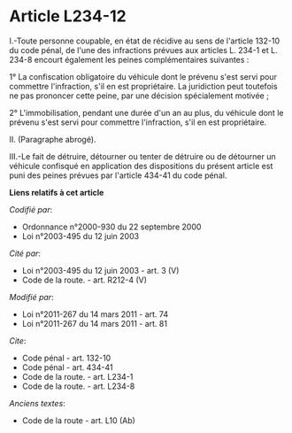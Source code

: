 # Article L234-12

I.-Toute personne coupable, en état de récidive au sens de l'article 132-10 du code pénal, de l'une des infractions prévues
aux articles L. 234-1 et L. 234-8 encourt également les peines complémentaires suivantes : 

1° La confiscation obligatoire du véhicule dont le prévenu s'est servi pour commettre l'infraction, s'il en est propriétaire.
La juridiction peut toutefois ne pas prononcer cette peine, par une décision spécialement motivée ; 

2° L'immobilisation, pendant une durée d'un an au plus, du véhicule dont le prévenu s'est servi pour commettre l'infraction,
s'il en est propriétaire. 

II. (Paragraphe abrogé). 

III.-Le fait de détruire, détourner ou tenter de détruire ou de détourner un véhicule confisqué en application des
dispositions du présent article est puni des peines prévues par l'article 434-41 du code pénal.

**Liens relatifs à cet article**

_Codifié par_:

  - Ordonnance n°2000-930 du 22 septembre 2000
  - Loi n°2003-495 du 12 juin 2003

_Cité par_:

  - Loi n°2003-495 du 12 juin 2003 - art. 3 (V)
  - Code de la route. - art. R212-4 (V)

_Modifié par_:

  - Loi n°2011-267 du 14 mars 2011 - art. 74
  - Loi n°2011-267 du 14 mars 2011 - art. 81

_Cite_:

  - Code pénal - art. 132-10
  - Code pénal - art. 434-41
  - Code de la route. - art. L234-1
  - Code de la route. - art. L234-8

_Anciens textes_:

  - Code de la route - art. L10 (Ab)
